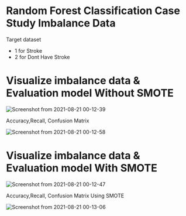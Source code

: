# Random Forest Classification Case Study Imbalance Data
Target dataset 
* 1 for Stroke
* 2 for Dont Have Stroke

# Visualize imbalance data & Evaluation model Without SMOTE
![Screenshot from 2021-08-21 00-12-39](https://user-images.githubusercontent.com/47005019/130272871-8b7d85cd-030d-4f6a-8b38-e94bc9653ca1.png)

Accuracy,Recall, Confusion Matrix

![Screenshot from 2021-08-21 00-12-58](https://user-images.githubusercontent.com/47005019/130272915-00e9e460-3f2f-4a38-8af7-0420ee5b13ff.png)
# Visualize imbalance data & Evaluation model With SMOTE
![Screenshot from 2021-08-21 00-12-47](https://user-images.githubusercontent.com/47005019/130272960-2d960939-f28a-49e8-9fb7-58e67e1fb754.png)

Accuracy,Recall, Confusion Matrix Using SMOTE

![Screenshot from 2021-08-21 00-13-06](https://user-images.githubusercontent.com/47005019/130273036-40ed3cd5-54da-4738-b43a-76cfc6d5f0e2.png)
